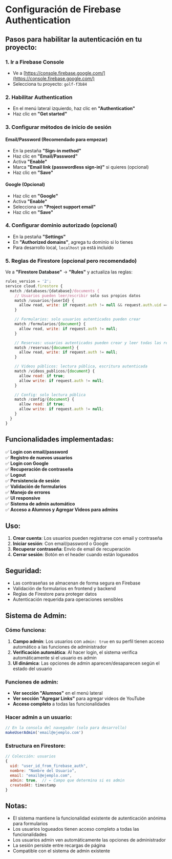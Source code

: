 # Configuración de Firebase Authentication

## Pasos para habilitar la autenticación en tu proyecto:

### 1. Ir a Firebase Console
- Ve a [https://console.firebase.google.com/](https://console.firebase.google.com/)
- Selecciona tu proyecto: `golf-f3b84`

### 2. Habilitar Authentication
- En el menú lateral izquierdo, haz clic en **"Authentication"**
- Haz clic en **"Get started"**

### 3. Configurar métodos de inicio de sesión

#### Email/Password (Recomendado para empezar)
- En la pestaña **"Sign-in method"**
- Haz clic en **"Email/Password"**
- Activa **"Enable"**
- Marca **"Email link (passwordless sign-in)"** si quieres (opcional)
- Haz clic en **"Save"**

#### Google (Opcional)
- Haz clic en **"Google"**
- Activa **"Enable"**
- Selecciona un **"Project support email"**
- Haz clic en **"Save"**

### 4. Configurar dominio autorizado (opcional)
- En la pestaña **"Settings"**
- En **"Authorized domains"**, agrega tu dominio si lo tienes
- Para desarrollo local, `localhost` ya está incluido

### 5. Reglas de Firestore (opcional pero recomendado)
Ve a **"Firestore Database"** → **"Rules"** y actualiza las reglas:

```javascript
rules_version = '2';
service cloud.firestore {
  match /databases/{database}/documents {
    // Usuarios pueden leer/escribir solo sus propios datos
    match /usuarios/{userId} {
      allow read, write: if request.auth != null && request.auth.uid == userId;
    }

    // Formularios: solo usuarios autenticados pueden crear
    match /formularios/{document} {
      allow read, write: if request.auth != null;
    }

    // Reservas: usuarios autenticados pueden crear y leer todas las reservas
    match /reservas/{document} {
      allow read, write: if request.auth != null;
    }

    // Videos públicos: lectura pública, escritura autenticada
    match /videos_publicos/{document} {
      allow read: if true;
      allow write: if request.auth != null;
    }

    // Config: solo lectura pública
    match /config/{document} {
      allow read: if true;
      allow write: if request.auth != null;
    }
  }
}
```

## Funcionalidades implementadas:

✅ **Login con email/password**  
✅ **Registro de nuevos usuarios**  
✅ **Login con Google**  
✅ **Recuperación de contraseña**  
✅ **Logout**  
✅ **Persistencia de sesión**  
✅ **Validación de formularios**  
✅ **Manejo de errores**  
✅ **UI responsive**  
✅ **Sistema de admin automático**  
✅ **Acceso a Alumnos y Agregar Videos para admins**  

## Uso:

1. **Crear cuenta**: Los usuarios pueden registrarse con email y contraseña
2. **Iniciar sesión**: Con email/password o Google
3. **Recuperar contraseña**: Envío de email de recuperación
4. **Cerrar sesión**: Botón en el header cuando están logueados

## Seguridad:

- Las contraseñas se almacenan de forma segura en Firebase
- Validación de formularios en frontend y backend
- Reglas de Firestore para proteger datos
- Autenticación requerida para operaciones sensibles

## Sistema de Admin:

### Cómo funciona:
1. **Campo admin**: Los usuarios con `admin: true` en su perfil tienen acceso automático a las funciones de administrador
2. **Verificación automática**: Al hacer login, el sistema verifica automáticamente si el usuario es admin
3. **UI dinámica**: Las opciones de admin aparecen/desaparecen según el estado del usuario

### Funciones de admin:
- **Ver sección "Alumnos"** en el menú lateral
- **Ver sección "Agregar Links"** para agregar videos de YouTube
- **Acceso completo** a todas las funcionalidades

### Hacer admin a un usuario:
```javascript
// En la consola del navegador (solo para desarrollo)
makeUserAdmin('email@ejemplo.com')
```

### Estructura en Firestore:
```javascript
// Colección: usuarios
{
  uid: "user_id_from_firebase_auth",
  nombre: "Nombre del Usuario",
  email: "email@ejemplo.com",
  admin: true,  // ← Campo que determina si es admin
  createdAt: timestamp
}
```

## Notas:

- El sistema mantiene la funcionalidad existente de autenticación anónima para formularios
- Los usuarios logueados tienen acceso completo a todas las funcionalidades
- Los usuarios admin ven automáticamente las opciones de administrador
- La sesión persiste entre recargas de página
- Compatible con el sistema de admin existente
